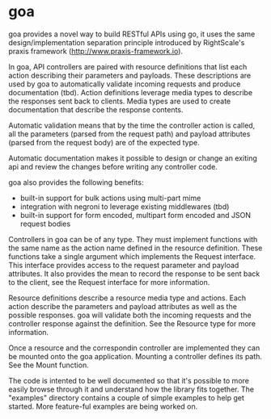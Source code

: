 goa
===
goa provides a novel way to build RESTful APIs using go, it uses the same design/implementation separation principle
introduced by RightScale's praxis framework (http://www.praxis-framework.io).

In goa, API controllers are paired with resource definitions that list each action describing their parameters and
payloads. These descriptions are used by goa to automatically validate incoming requests and produce documentation (tbd).
Action definitions leverage media types to describe the responses sent back to clients. Media types are used to
create documentation that describe the response contents.

Automatic validation means that by the time the controller action is called, all the parameters (parsed from the
request path) and payload attributes (parsed from the request body) are of the expected type.

Automatic documentation makes it possible to design or change an exiting api and review the changes before writing
any controller code.

goa also provides the following benefits:
  - built-in support for bulk actions using multi-part mime
  - integration with negroni to leverage existing middlewares (tbd)
  - built-in support for form encoded, multipart form encoded and JSON request bodies

Controllers in goa can be of any type. They must implement functions with the same name as the action name defined
in the resource definition. These functions take a single argument which implements the Request interface. This
interface provides access to the request parameter and payload attributes. It also provides the mean to record the
response to be sent back to the client, see the Request interface for more information.

Resource definitions describe a resource media type and actions. Each action describe the parameters and payload
attributes as well as the possible responses. goa will validate both the incoming requests and the controller
response against the definition. See the Resource type for more information.

Once a resource and the correspondin controller are implemented they can be mounted onto the goa application. Mounting
a controller defines its path. See the Mount function.

The code is intented to be well documented so that it's possible to more easily browse through it and understand how
the library fits together. The "examples" directory contains a couple of simple examples to help get started. More
feature-ful examples are being worked on.
